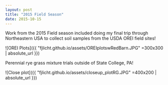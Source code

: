 ```yaml
---
layout: post
title: "2015 Field Season"
date: 2015-10-15
---
```


Work from the 2015 Field season included doing my final trip through Northeastern USA to collect soil samples from the USDA OREI field sites!

![OREI Plots]({{ "fjlicht.github.io/assets/OREIplotswRedBarn.JPG" =300x300 | absolute_url }})

Perennial rye grass mixture trials outside of State College, PA!

![Close plot]({{ "fjlicht.github.io/assets/closeup_plotRG.JPG" =400x200 | absolute_url }})
